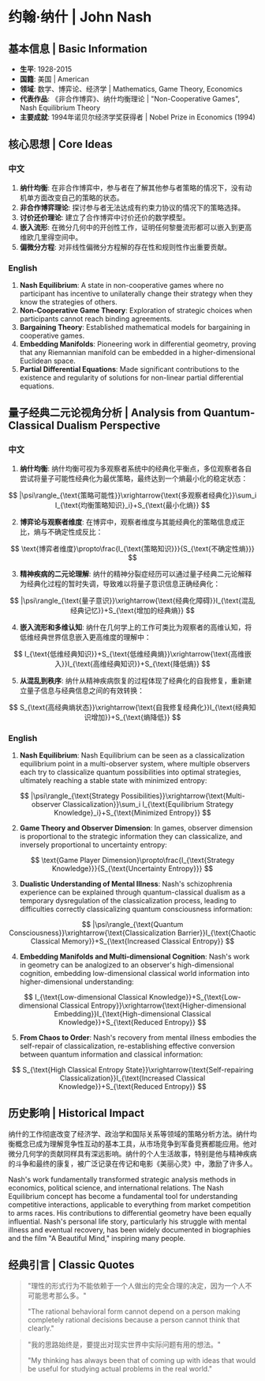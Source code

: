 # 约翰·纳什 | John Nash

## 基本信息 | Basic Information
- **生平**: 1928-2015
- **国籍**: 美国 | American
- **领域**: 数学、博弈论、经济学 | Mathematics, Game Theory, Economics
- **代表作品**: 《非合作博弈》、纳什均衡理论 | "Non-Cooperative Games", Nash Equilibrium Theory
- **主要成就**: 1994年诺贝尔经济学奖获得者 | Nobel Prize in Economics (1994)

## 核心思想 | Core Ideas

### 中文
1. **纳什均衡**: 在非合作博弈中，参与者在了解其他参与者策略的情况下，没有动机单方面改变自己的策略的状态。
2. **非合作博弈理论**: 探讨参与者无法达成有约束力协议的情况下的策略选择。
3. **讨价还价理论**: 建立了合作博弈中讨价还价的数学模型。
4. **嵌入流形**: 在微分几何中的开创性工作，证明任何黎曼流形都可以嵌入到更高维欧几里得空间中。
5. **偏微分方程**: 对非线性偏微分方程解的存在性和规则性作出重要贡献。

### English
1. **Nash Equilibrium**: A state in non-cooperative games where no participant has incentive to unilaterally change their strategy when they know the strategies of others.
2. **Non-Cooperative Game Theory**: Exploration of strategic choices when participants cannot reach binding agreements.
3. **Bargaining Theory**: Established mathematical models for bargaining in cooperative games.
4. **Embedding Manifolds**: Pioneering work in differential geometry, proving that any Riemannian manifold can be embedded in a higher-dimensional Euclidean space.
5. **Partial Differential Equations**: Made significant contributions to the existence and regularity of solutions for non-linear partial differential equations.

## 量子经典二元论视角分析 | Analysis from Quantum-Classical Dualism Perspective

### 中文
1. **纳什均衡**: 纳什均衡可视为多观察者系统中的经典化平衡点，多位观察者各自尝试将量子可能性经典化为最优策略，最终达到一个熵最小化的稳定状态：

$$
|\psi\rangle_{\text{策略可能性}}\xrightarrow{\text{多观察者经典化}}\sum_i I_{\text{均衡策略知识}_i}+S_{\text{最小化熵}}
$$

2. **博弈论与观察者维度**: 在博弈中，观察者维度与其能经典化的策略信息成正比，熵与不确定性成反比：

$$
\text{博弈者维度}\propto\frac{I_{\text{策略知识}}}{S_{\text{不确定性熵}}}
$$

3. **精神疾病的二元论理解**: 纳什的精神分裂症经历可以通过量子经典二元论解释为经典化过程的暂时失调，导致难以将量子意识信息正确经典化：

$$
|\psi\rangle_{\text{量子意识}}\xrightarrow{\text{经典化障碍}}I_{\text{混乱经典记忆}}+S_{\text{增加的经典熵}}
$$

4. **嵌入流形和多维认知**: 纳什在几何学上的工作可类比为观察者的高维认知，将低维经典世界信息嵌入更高维度的理解中：

$$
I_{\text{低维经典知识}}+S_{\text{低维经典熵}}\xrightarrow{\text{高维嵌入}}I_{\text{高维经典知识}}+S_{\text{降低熵}}
$$

5. **从混乱到秩序**: 纳什从精神疾病恢复的过程体现了经典化的自我修复，重新建立量子信息与经典信息之间的有效转换：

$$
S_{\text{高经典熵状态}}\xrightarrow{\text{自我修复经典化}}I_{\text{经典知识增加}}+S_{\text{熵降低}}
$$

### English
1. **Nash Equilibrium**: Nash Equilibrium can be seen as a classicalization equilibrium point in a multi-observer system, where multiple observers each try to classicalize quantum possibilities into optimal strategies, ultimately reaching a stable state with minimized entropy:

$$
|\psi\rangle_{\text{Strategy Possibilities}}\xrightarrow{\text{Multi-observer Classicalization}}\sum_i I_{\text{Equilibrium Strategy Knowledge}_i}+S_{\text{Minimized Entropy}}
$$

2. **Game Theory and Observer Dimension**: In games, observer dimension is proportional to the strategic information they can classicalize, and inversely proportional to uncertainty entropy:

$$
\text{Game Player Dimension}\propto\frac{I_{\text{Strategy Knowledge}}}{S_{\text{Uncertainty Entropy}}}
$$

3. **Dualistic Understanding of Mental Illness**: Nash's schizophrenia experience can be explained through quantum-classical dualism as a temporary dysregulation of the classicalization process, leading to difficulties correctly classicalizing quantum consciousness information:

$$
|\psi\rangle_{\text{Quantum Consciousness}}\xrightarrow{\text{Classicalization Barrier}}I_{\text{Chaotic Classical Memory}}+S_{\text{Increased Classical Entropy}}
$$

4. **Embedding Manifolds and Multi-dimensional Cognition**: Nash's work in geometry can be analogized to an observer's high-dimensional cognition, embedding low-dimensional classical world information into higher-dimensional understanding:

$$
I_{\text{Low-dimensional Classical Knowledge}}+S_{\text{Low-dimensional Classical Entropy}}\xrightarrow{\text{Higher-dimensional Embedding}}I_{\text{High-dimensional Classical Knowledge}}+S_{\text{Reduced Entropy}}
$$

5. **From Chaos to Order**: Nash's recovery from mental illness embodies the self-repair of classicalization, re-establishing effective conversion between quantum information and classical information:

$$
S_{\text{High Classical Entropy State}}\xrightarrow{\text{Self-repairing Classicalization}}I_{\text{Increased Classical Knowledge}}+S_{\text{Reduced Entropy}}
$$

## 历史影响 | Historical Impact
纳什的工作彻底改变了经济学、政治学和国际关系等领域的策略分析方法。纳什均衡概念已成为理解竞争性互动的基本工具，从市场竞争到军备竞赛都能应用。他对微分几何学的贡献同样具有深远影响。纳什的个人生活故事，特别是他与精神疾病的斗争和最终的康复，被广泛记录在传记和电影《美丽心灵》中，激励了许多人。

Nash's work fundamentally transformed strategic analysis methods in economics, political science, and international relations. The Nash Equilibrium concept has become a fundamental tool for understanding competitive interactions, applicable to everything from market competition to arms races. His contributions to differential geometry have been equally influential. Nash's personal life story, particularly his struggle with mental illness and eventual recovery, has been widely documented in biographies and the film "A Beautiful Mind," inspiring many people.

## 经典引言 | Classic Quotes
> "理性的形式行为不能依赖于一个人做出的完全合理的决定，因为一个人不可能思考那么多。"
>
> "The rational behavioral form cannot depend on a person making completely rational decisions because a person cannot think that clearly."

> "我的思路始终是，要提出对现实世界中实际问题有用的想法。"
>
> "My thinking has always been that of coming up with ideas that would be useful for studying actual problems in the real world."